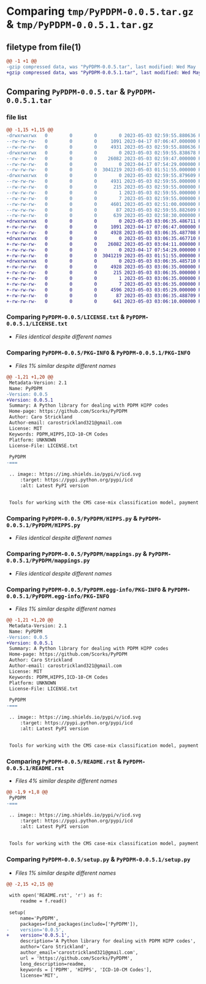 # Comparing `tmp/PyPDPM-0.0.5.tar.gz` & `tmp/PyPDPM-0.0.5.1.tar.gz`

## filetype from file(1)

```diff
@@ -1 +1 @@
-gzip compressed data, was "PyPDPM-0.0.5.tar", last modified: Wed May  3 02:59:55 2023, max compression
+gzip compressed data, was "PyPDPM-0.0.5.1.tar", last modified: Wed May  3 03:06:35 2023, max compression
```

## Comparing `PyPDPM-0.0.5.tar` & `PyPDPM-0.0.5.1.tar`

### file list

```diff
@@ -1,15 +1,15 @@
-drwxrwxrwx   0        0        0        0 2023-05-03 02:59:55.880636 PyPDPM-0.0.5/
--rw-rw-rw-   0        0        0     1091 2023-04-17 07:06:47.000000 PyPDPM-0.0.5/LICENSE.txt
--rw-rw-rw-   0        0        0     4931 2023-05-03 02:59:55.880636 PyPDPM-0.0.5/PKG-INFO
-drwxrwxrwx   0        0        0        0 2023-05-03 02:59:55.838678 PyPDPM-0.0.5/PyPDPM/
--rw-rw-rw-   0        0        0    26082 2023-05-03 02:59:47.000000 PyPDPM-0.0.5/PyPDPM/HIPPS.py
--rw-rw-rw-   0        0        0        0 2023-04-17 07:54:29.000000 PyPDPM-0.0.5/PyPDPM/__init__.py
--rw-rw-rw-   0        0        0  3041219 2023-05-03 01:51:55.000000 PyPDPM-0.0.5/PyPDPM/mappings.py
-drwxrwxrwx   0        0        0        0 2023-05-03 02:59:55.879609 PyPDPM-0.0.5/PyPDPM.egg-info/
--rw-rw-rw-   0        0        0     4931 2023-05-03 02:59:55.000000 PyPDPM-0.0.5/PyPDPM.egg-info/PKG-INFO
--rw-rw-rw-   0        0        0      215 2023-05-03 02:59:55.000000 PyPDPM-0.0.5/PyPDPM.egg-info/SOURCES.txt
--rw-rw-rw-   0        0        0        1 2023-05-03 02:59:55.000000 PyPDPM-0.0.5/PyPDPM.egg-info/dependency_links.txt
--rw-rw-rw-   0        0        0        7 2023-05-03 02:59:55.000000 PyPDPM-0.0.5/PyPDPM.egg-info/top_level.txt
--rw-rw-rw-   0        0        0     4601 2023-05-03 02:51:00.000000 PyPDPM-0.0.5/README.rst
--rw-rw-rw-   0        0        0       87 2023-05-03 02:59:55.882609 PyPDPM-0.0.5/setup.cfg
--rw-rw-rw-   0        0        0      639 2023-05-03 02:58:30.000000 PyPDPM-0.0.5/setup.py
+drwxrwxrwx   0        0        0        0 2023-05-03 03:06:35.486711 PyPDPM-0.0.5.1/
+-rw-rw-rw-   0        0        0     1091 2023-04-17 07:06:47.000000 PyPDPM-0.0.5.1/LICENSE.txt
+-rw-rw-rw-   0        0        0     4928 2023-05-03 03:06:35.487708 PyPDPM-0.0.5.1/PKG-INFO
+drwxrwxrwx   0        0        0        0 2023-05-03 03:06:35.467710 PyPDPM-0.0.5.1/PyPDPM/
+-rw-rw-rw-   0        0        0    26082 2023-05-03 03:04:11.000000 PyPDPM-0.0.5.1/PyPDPM/HIPPS.py
+-rw-rw-rw-   0        0        0        0 2023-04-17 07:54:29.000000 PyPDPM-0.0.5.1/PyPDPM/__init__.py
+-rw-rw-rw-   0        0        0  3041219 2023-05-03 01:51:55.000000 PyPDPM-0.0.5.1/PyPDPM/mappings.py
+drwxrwxrwx   0        0        0        0 2023-05-03 03:06:35.485710 PyPDPM-0.0.5.1/PyPDPM.egg-info/
+-rw-rw-rw-   0        0        0     4928 2023-05-03 03:06:35.000000 PyPDPM-0.0.5.1/PyPDPM.egg-info/PKG-INFO
+-rw-rw-rw-   0        0        0      215 2023-05-03 03:06:35.000000 PyPDPM-0.0.5.1/PyPDPM.egg-info/SOURCES.txt
+-rw-rw-rw-   0        0        0        1 2023-05-03 03:06:35.000000 PyPDPM-0.0.5.1/PyPDPM.egg-info/dependency_links.txt
+-rw-rw-rw-   0        0        0        7 2023-05-03 03:06:35.000000 PyPDPM-0.0.5.1/PyPDPM.egg-info/top_level.txt
+-rw-rw-rw-   0        0        0     4596 2023-05-03 03:05:29.000000 PyPDPM-0.0.5.1/README.rst
+-rw-rw-rw-   0        0        0       87 2023-05-03 03:06:35.488709 PyPDPM-0.0.5.1/setup.cfg
+-rw-rw-rw-   0        0        0      641 2023-05-03 03:06:10.000000 PyPDPM-0.0.5.1/setup.py
```

### Comparing `PyPDPM-0.0.5/LICENSE.txt` & `PyPDPM-0.0.5.1/LICENSE.txt`

 * *Files identical despite different names*

### Comparing `PyPDPM-0.0.5/PKG-INFO` & `PyPDPM-0.0.5.1/PKG-INFO`

 * *Files 1% similar despite different names*

```diff
@@ -1,21 +1,20 @@
 Metadata-Version: 2.1
 Name: PyPDPM
-Version: 0.0.5
+Version: 0.0.5.1
 Summary: A Python library for dealing with PDPM HIPP codes
 Home-page: https://github.com/Scorks/PyPDPM
 Author: Caro Strickland
 Author-email: carostrickland321@gmail.com
 License: MIT
 Keywords: PDPM,HIPPS,ICD-10-CM Codes
 Platform: UNKNOWN
 License-File: LICENSE.txt
 
 PyPDPM
-===
 
 .. image:: https://img.shields.io/pypi/v/icd.svg
     :target: https://pypi.python.org/pypi/icd
     :alt: Latest PyPI version
 
 
 Tools for working with the CMS case-mix classification model, payment driven payment model (PDPM). Deatils about PDPM can be found here: https://www.cms.gov/medicare/medicare-fee-for-service-payment/snfpps/pdpm.
```

### Comparing `PyPDPM-0.0.5/PyPDPM/HIPPS.py` & `PyPDPM-0.0.5.1/PyPDPM/HIPPS.py`

 * *Files identical despite different names*

### Comparing `PyPDPM-0.0.5/PyPDPM/mappings.py` & `PyPDPM-0.0.5.1/PyPDPM/mappings.py`

 * *Files identical despite different names*

### Comparing `PyPDPM-0.0.5/PyPDPM.egg-info/PKG-INFO` & `PyPDPM-0.0.5.1/PyPDPM.egg-info/PKG-INFO`

 * *Files 1% similar despite different names*

```diff
@@ -1,21 +1,20 @@
 Metadata-Version: 2.1
 Name: PyPDPM
-Version: 0.0.5
+Version: 0.0.5.1
 Summary: A Python library for dealing with PDPM HIPP codes
 Home-page: https://github.com/Scorks/PyPDPM
 Author: Caro Strickland
 Author-email: carostrickland321@gmail.com
 License: MIT
 Keywords: PDPM,HIPPS,ICD-10-CM Codes
 Platform: UNKNOWN
 License-File: LICENSE.txt
 
 PyPDPM
-===
 
 .. image:: https://img.shields.io/pypi/v/icd.svg
     :target: https://pypi.python.org/pypi/icd
     :alt: Latest PyPI version
 
 
 Tools for working with the CMS case-mix classification model, payment driven payment model (PDPM). Deatils about PDPM can be found here: https://www.cms.gov/medicare/medicare-fee-for-service-payment/snfpps/pdpm.
```

### Comparing `PyPDPM-0.0.5/README.rst` & `PyPDPM-0.0.5.1/README.rst`

 * *Files 4% similar despite different names*

```diff
@@ -1,9 +1,8 @@
 PyPDPM
-===
 
 .. image:: https://img.shields.io/pypi/v/icd.svg
     :target: https://pypi.python.org/pypi/icd
     :alt: Latest PyPI version
 
 
 Tools for working with the CMS case-mix classification model, payment driven payment model (PDPM). Deatils about PDPM can be found here: https://www.cms.gov/medicare/medicare-fee-for-service-payment/snfpps/pdpm.
```

### Comparing `PyPDPM-0.0.5/setup.py` & `PyPDPM-0.0.5.1/setup.py`

 * *Files 1% similar despite different names*

```diff
@@ -2,15 +2,15 @@
 
 with open('README.rst', 'r') as f:
     readme = f.read()
 
 setup(
     name='PyPDPM',
     packages=find_packages(include=['PyPDPM']),
-    version='0.0.5',
+    version='0.0.5.1',
     description='A Python library for dealing with PDPM HIPP codes',
     author='Caro Strickland',
     author_email='carostrickland321@gmail.com',
     url = 'https://github.com/Scorks/PyPDPM',
     long_description=readme,
     keywords = ['PDPM', 'HIPPS', 'ICD-10-CM Codes'],
     license='MIT',
```


